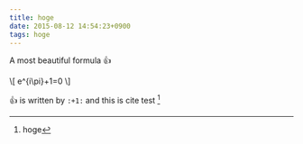 ```yaml
---
title: hoge
date: 2015-08-12 14:54:23+0900
tags: hoge
---
```


A most beautiful formula :+1:

\\[
e^{i\pi}+1=0
\\]

:+1: is written by `:+1:` and this is cite test [^1]


[^1]: hoge
